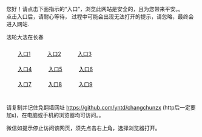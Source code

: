 您好！请点击下面指示的“入口”，浏览此网站是安全的，且为您带来平安。。 <br/>
点击入口后，请耐心等待， 过程中可能会出现无法打开的提示，请忽略，最终会进入网站. </br>

法轮大法在长春<br/>
<div style="padding:10px"><a style="margin:20px" target="_blank" href="https://d1ccg3pzpc0cy6.cloudfront.net/2Qpsp?pmhphe" id="ccLink1" rel="nofollow">入口1</a> <a target="_blank" style="margin:20px" href="https://d1fubjw6obka4l.cloudfront.net/2Qpsp?hkbnioll" id="ccLink2" rel="nofollow">入口2</a> <a style="margin:20px" target="_blank" href="https://d119f81u4nyck3.cloudfront.net/2Qpsp?szgajet" id="ccLink3" rel="nofollow">入口3</a></div>

<div style="padding:10px" ><a style="margin:20px" target="_blank" href="https://d1ccg3pzpc0cy6.cloudfront.net/2Qpsp?pmhphe" id="ccLink4" rel="nofollow">入口4</a> <a style="margin:20px" href="https://d1fubjw6obka4l.cloudfront.net/2Qpsp?hkbnioll" target="_blank" id="ccLink5" rel="nofollow">入口5</a> <a style="margin:20px" href="https://d119f81u4nyck3.cloudfront.net/2Qpsp?szgajet" target="_blank" id="ccLink6" rel="nofollow">入口6</a></div>

<div style="padding:10px"><a style="margin:20px" target="_blank" href="https://d1ccg3pzpc0cy6.cloudfront.net/2Qpsp?pmhphe" id="ccLink7" rel="nofollow">入口7</a> <a style="margin:20px" href="https://d1fubjw6obka4l.cloudfront.net/2Qpsp?hkbnioll" target="_blank" id="ccLink8" rel="nofollow">入口8</a> <a style="margin:20px" target="_blank" href="https://d119f81u4nyck3.cloudfront.net/2Qpsp?szgajet" id="ccLink9" rel="nofollow">入口9</a></div>

<br/>



请复制并记住免翻墙网址 https://github.com/yntd/changchunzx (http后一定要加s)，在电脑或手机的浏览器均可访问。。<br/>

微信如提示停止访问该网页，须先点击右上角，选择浏览器打开。
